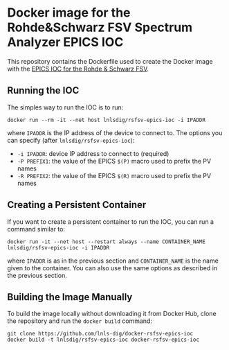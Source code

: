 Docker image for the Rohde&Schwarz FSV Spectrum Analyzer EPICS IOC
==================================================================

This repository contains the Dockerfile used to create the Docker image with the
[EPICS IOC for the Rohde & Schwarz FSV](https://github.com/lnls-dig/rsfsv-epics-ioc).

## Running the IOC

The simples way to run the IOC is to run:

    docker run --rm -it --net host lnlsdig/rsfsv-epics-ioc -i IPADDR

where `IPADDR` is the IP address of the device to connect to. The options you
can specify (after `lnlsdig/rsfsv-epics-ioc`):

- `-i IPADDR`: device IP address to connect to (required)
- `-P PREFIX1`: the value of the EPICS `$(P)` macro used to prefix the PV names
- `-R PREFIX2`: the value of the EPICS `$(R)` macro used to prefix the PV names

## Creating a Persistent Container

If you want to create a persistent container to run the IOC, you can run a
command similar to:

    docker run -it --net host --restart always --name CONTAINER_NAME lnlsdig/rsfsv-epics-ioc -i IPADDR

where `IPADDR` is as in the previous section and `CONTAINER_NAME` is the name
given to the container. You can also use the same options as described in the
previous section.

## Building the Image Manually

To build the image locally without downloading it from Docker Hub, clone the
repository and run the `docker build` command:

    git clone https://github.com/lnls-dig/docker-rsfsv-epics-ioc
    docker build -t lnlsdig/rsfsv-epics-ioc docker-rsfsv-epics-ioc
